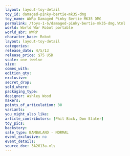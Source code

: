 ```yaml
---
layout: layout-toy-detail 
toy_id: damaged-pinky-bertie-mk35-dmg
toy_name: WWRp Damaged Pinky Bertie MK35 DMG
permalink: /toys-1-6/damaged-pinky-bertie-mk35-dmg.html
world: World War Robot portable
world_abr: WWRP
character_base: Robot
layout: layout-toy-detail
categories: 
release_date: 4/5/13
release_price: $75 USD
scale: one twelve
size: 
comes_with: 
edition_qty: 
exclusive: 
secret_drop: 
sold_where: 
packaging_type: 
designer: Ashley Wood
makers: 
points_of_articulation: 30
variants: 
you_might_also_like: 
article_contributors: [Phil Back, Don Slater]
toy_pics: 
backstory: 
sale_type: BAMBALAND - NORMAL
event_exclusive: no
event_details: 
source_doc: 3A2013a.xls
---
```

